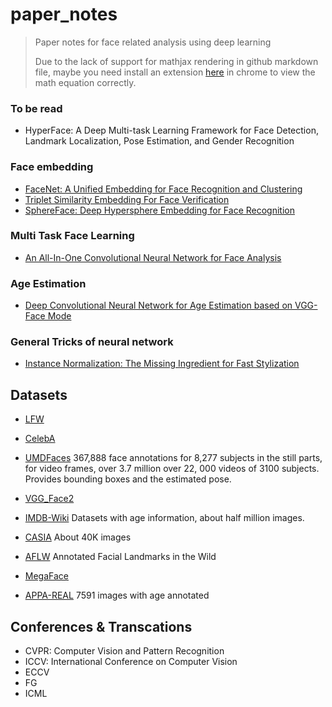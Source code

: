 # paper_notes
> Paper notes for face related analysis using deep learning
>
> Due to the lack of support for mathjax rendering in github markdown file, maybe you need install an extension [here](https://chrome.google.com/webstore/detail/github-with-mathjax/ioemnmodlmafdkllaclgeombjnmnbima) in chrome to view the math equation correctly.

### To be read

- HyperFace: A Deep Multi-task Learning Framework for Face Detection, Landmark Localization, Pose Estimation, and Gender Recognition


### Face embedding

- [FaceNet: A Unified Embedding for Face Recognition and Clustering](./papers/FaceNet_A_Unified_Embedding_for_Face_Recognition_and_Clustering.md)
- [Triplet Similarity Embedding For Face Verification](./papers/Triplet_similarity_embedding_for_face_verification.md)
- [SphereFace: Deep Hypersphere Embedding for Face Recognition](./papers/SphereFace_Deep_Hypersphere_Embedding_for_Face_Recognition.md)

### Multi Task Face Learning

- [An All-In-One Convolutional Neural Network for Face Analysis](./papers/An_ALL-In-One_Convolutional_Neural_network_for_Face_Analysis.md)

### Age Estimation
- [Deep Convolutional Neural Network for Age Estimation based on VGG-Face Mode](./papers/Deep_Convolutioal_Neural_Network_for_Age_Estimation_based_on_VGG-Face_Model.md)

### General Tricks of neural network

- [Instance Normalization: The Missing Ingredient for Fast Stylization](./papers/Instance_Normalization_The_Missing_Ingredient_for_Fast_Stylization.md)

## Datasets

- [LFW](http://vis-www.cs.umass.edu/lfw/)
- [CelebA](http://mmlab.ie.cuhk.edu.hk/projects/CelebA.html)


- [UMDFaces](http://www.umdfaces.io/) 367,888 face annotations for 8,277 subjects in the still parts, for video frames, over 3.7 million over 22, 000 videos of 3100 subjects. Provides bounding boxes and the estimated pose.
- [VGG_Face2](http://www.robots.ox.ac.uk/~vgg/data/vgg_face2/)
- [IMDB-Wiki](https://data.vision.ee.ethz.ch/cvl/rrothe/imdb-wiki/) Datasets with age information, about half million images.
- [CASIA](http://www.cbsr.ia.ac.cn/english/CASIA-WebFace-Database.html) About 40K images
- [AFLW](https://www.tugraz.at/institute/icg/research/team-bischof/lrs/downloads/aflw/) Annotated Facial Landmarks in the Wild
- [MegaFace](http://megaface.cs.washington.edu/)
- [APPA-REAL](http://chalearnlap.cvc.uab.es/dataset/26/description/) 7591 images with age annotated

## Conferences & Transcations
- CVPR: Computer Vision and Pattern Recognition
- ICCV: International Conference on Computer Vision
- ECCV
- FG
- ICML